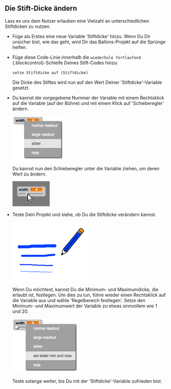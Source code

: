 ## Die Stift-Dicke ändern

Lass es uns dem Nutzer erlauben eine Vielzahl an unterschiedlichen Stiftdicken zu nutzen.

+ Füge als Erstes eine neue Variable 'Stiftdicke' hinzu. Wenn Du Dir unsicher bist, wie das geht, wird Dir das Ballons-Projekt auf die Sprünge helfen.

+ Füge diese Code-Linie _innerhalb_ die `wiederhole fortlaufend` {.blockcontrol}-Schleife Deines Stift-Codes hinzu:

	```blocks
    setze Stiftdicke auf (Stiftdicke)
	```

	Die Dicke des Stiftes wird nun auf den Wert Deiner 'Stiftdicke'-Variable gesetzt.

+ Du kannst die vorgegebene Nummer der Variable mit einem Rechtsklick auf die Variable (auf der Bühne) und mit einem Klick auf 'Schieberegler' ändern.

	![screenshot](images/paint-slider.png)

	Du kannst nun den Schieberegler unter die Variable ziehen, um deren Wert zu ändern.

	![screenshot](images/paint-slider-change.png)

+ Teste Dein Projekt und siehe, ob Du die Stiftdicke verändern kannst.

	![screenshot](images/paint-width-test.png)

	Wenn Du möchtest, kannst Du die Minimum- und Maximumdicke, die erlaubt ist, festlegen. Um dies zu tun, führe wieder einen Rechtsklick auf die Variable aus und wähle 'Regelbereich festlegen'. Setze den Minimum- und Maximumwert der Variable zu etwas sinnvollem wie 1 und 20.

	![screenshot](images/paint-slider-max.png)

	Teste solange weiter, bis Du mit der 'Stiftdicke'-Variable zufrieden bist.



